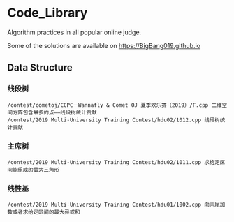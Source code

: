 # Code_Library
    
  Algorithm practices in all popular online judge.  
    
  Some of the solutions are available on https://BigBang019.github.io
## Data Structure
### 线段树
    
    /contest/cometoj/CCPC－Wannafly & Comet OJ 夏季欢乐赛（2019）/F.cpp 二维空间方阵包含最多的点——线段树统计贡献
    /contest/2019 Multi-University Training Contest/hdu02/1012.cpp 线段树统计贡献
  
### 主席树
    
    /contest/2019 Multi-University Training Contest/hdu02/1011.cpp 求给定区间能组成的最大三角形
### 线性基
    
    /contest/2019 Multi-University Training Contest/hdu01/1002.cpp 向末尾加数或者求给定区间的最大异或和
